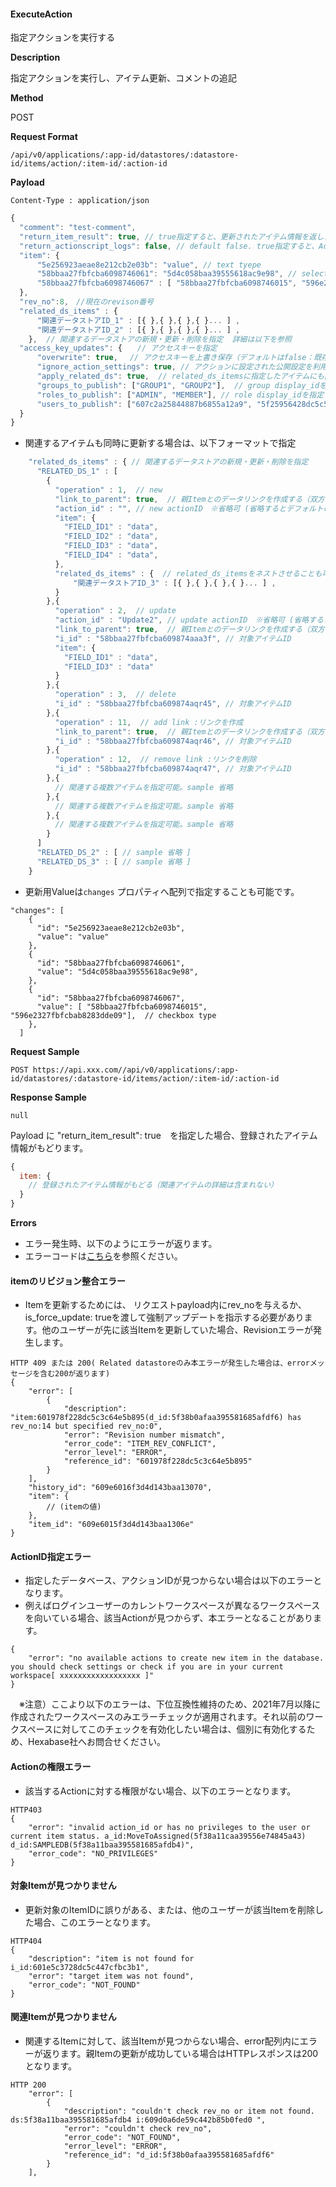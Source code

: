 
#### ExecuteAction

指定アクションを実行する

**Description**

指定アクションを実行し、アイテム更新、コメントの追記

**Method**

POST

**Request Format**

```text
/api/v0/applications/:app-id/datastores/:datastore-id/items/action/:item-id/:action-id
```

**Payload**

`Content-Type : application/json`

```javascript
{
  "comment": "test-comment",
  "return_item_result": true, // true指定すると、更新されたアイテム情報を返します
  "return_actionscript_logs": false, // default false. true指定すると、ActionScript実行ログを返却します
  "item": {
      "5e256923aeae8e212cb2e03b": "value", // text tyepe
      "58bbaa27fbfcba6098746061": "5d4c058baa39555618ac9e98", // select type
      "58bbaa27fbfcba6098746067" : [ "58bbaa27fbfcba6098746015", "596e2327fbfcbab8283dde09"],  // checkbox type
  },
  "rev_no":8,　//現在のrevison番号
  "related_ds_items" : {
      "関連データストアID_1" : [{ },{ },{ },{ }... ] ,
      "関連データストアID_2" : [{ },{ },{ },{ }... ] ,
    },  // 関連するデータストアの新規・更新・削除を指定  詳細は以下を参照
  "access_key_updates": {　　// アクセスキーを指定
      "overwrite": true,　 // アクセスキーを上書き保存（デフォルトはfalse：既存のキーに追加する）
      "ignore_action_settings": true, // アクションに設定された公開設定を利用しない（このPayloadで指定したキーのみを付与する）
      "apply_related_ds": true,  // related_ds_itemsに指定したアイテムにも同様の設定を利用する
      "groups_to_publish": ["GROUP1", "GROUP2"],  // group display_idを指定（実行ユーザが保持するキーのみ指定可能）
      "roles_to_publish": ["ADMIN", "MEMBER"], // role display_idを指定（実行ユーザが保持するキーのみ指定可能）
      "users_to_publish": ["607c2a25844887b6855a12a9", "5f25956428dc5c55b463bc77" ] // user_idを指定（ワークスペース内に存在するuser_idを指定可能）
  }
}
```
* 関連するアイテムも同時に更新する場合は、以下フォーマットで指定
```javascript
    "related_ds_items" : { // 関連するデータストアの新規・更新・削除を指定
      "RELATED_DS_1" : [
        {
          "operation" : 1,  // new
          "link_to_parent": true,  // 親Itemとのデータリンクを作成する（双方のリンクが作成される） default: false(親→指定したi_idへのリンクのみ)
          "action_id" : "", // new actionID　※省略可 (省略するとデフォルトの新規アクションが利用される)
          "item": {
            "FIELD_ID1" : "data",
            "FIELD_ID2" : "data",
            "FIELD_ID3" : "data",
            "FIELD_ID4" : "data",
          },
          "related_ds_items" : {  // related_ds_itemsをネストさせることも可能。（同一Datastoreの複数ネストさせることは不可）
              "関連データストアID_3" : [{ },{ },{ },{ }... ] ,
          }
        },{
          "operation" : 2,  // update
          "action_id" : "Update2", // update actionID　※省略可 (省略するとデフォルトの更新アクションが利用される)
          "link_to_parent": true,  // 親Itemとのデータリンクを作成する（双方のリンクが作成される） default: false(親→指定したi_idへのリンクのみ)
          "i_id" : "58bbaa27fbfcba609874aaa3f", // 対象アイテムID
          "item": {
            "FIELD_ID1" : "data",
            "FIELD_ID3" : "data"
          }
        },{
          "operation" : 3,  // delete
          "i_id" : "58bbaa27fbfcba609874aqr45", // 対象アイテムID
        },{
          "operation" : 11,  // add link :リンクを作成
          "link_to_parent": true,  // 親Itemとのデータリンクを作成する（双方のリンクが作成される） default: false(親→指定したi_idへのリンクのみ)
          "i_id" : "58bbaa27fbfcba609874aqr46", // 対象アイテムID
        },{
          "operation" : 12,  // remove link :リンクを削除
          "i_id" : "58bbaa27fbfcba609874aqr47", // 対象アイテムID
        },{
          // 関連する複数アイテムを指定可能。sample 省略
        },{
          // 関連する複数アイテムを指定可能。sample 省略
        },{
          // 関連する複数アイテムを指定可能。sample 省略
        }
      ]
      "RELATED_DS_2" : [ // sample 省略 ]
      "RELATED_DS_3" : [ // sample 省略 ]
    }
```


* 更新用Valueは`changes` プロパティへ配列で指定することも可能です。　
```
"changes": [
    {
      "id": "5e256923aeae8e212cb2e03b",
      "value": "value"
    },
    {
      "id": "58bbaa27fbfcba6098746061", 
      "value": "5d4c058baa39555618ac9e98",
    },
    {
      "id": "58bbaa27fbfcba6098746067",
      "value": [ "58bbaa27fbfcba6098746015", "596e2327fbfcbab8283dde09"],  // checkbox type
    },
  ]
```

**Request Sample**

```text
POST https://api.xxx.com//api/v0/applications/:app-id/datastores/:datastore-id/items/action/:item-id/:action-id
```

**Response Sample**

```text
null
```

Payload に "return_item_result": true　を指定した場合、登録されたアイテム情報がもどります。
```javascript
{
  item: {
    // 登録されたアイテム情報がもどる（関連アイテムの詳細は含まれない）
  }
}
```

**Errors**
- エラー発生時、以下のようにエラーが返ります。
- エラーコードは[こちら](/docs/errors)を参照ください。

#### itemのリビジョン整合エラー
- Itemを更新するためには、 リクエストpayload内にrev_noを与えるか、is_force_update: trueを渡して強制アップデートを指示する必要があります。他のユーザーが先に該当Itemを更新していた場合、Revisionエラーが発生します。
```
HTTP 409 または 200( Related datastoreのみ本エラーが発生した場合は、errorメッセージを含む200が返ります)
{
    "error": [
        {
            "description": "item:601978f228dc5c3c64e5b895(d_id:5f38b0afaa395581685afdf6) has rev_no:14 but specified rev_no:0",
            "error": "Revision number mismatch",
            "error_code": "ITEM_REV_CONFLICT",
            "error_level": "ERROR",
            "reference_id": "601978f228dc5c3c64e5b895"
        }
    ],
    "history_id": "609e6016f3d4d143baa13070",
    "item": {
        // (itemの値)
    },
    "item_id": "609e6015f3d4d143baa1306e"
}
```

#### ActionID指定エラー
- 指定したデータベース、アクションIDが見つからない場合は以下のエラーとなります。
- 例えばログインユーザーのカレントワークスペースが異なるワークスペースを向いている場合、該当Actionが見つからず、本エラーとなることがあります。
```
{
    "error": "no available actions to create new item in the database. you should check settings or check if you are in your current workspace[ xxxxxxxxxxxxxxxxxx ]"
}
```

　※注意）ここより以下のエラーは、下位互換性維持のため、2021年7月以降に作成されたワークスペースのみエラーチェックが適用されます。それ以前のワークスペースに対してこのチェックを有効化したい場合は、個別に有効化するため、Hexabase社へお問合せください。

#### Actionの権限エラー
- 該当するActionに対する権限がない場合、以下のエラーとなります。
```
HTTP403
{
    "error": "invalid action_id or has no privileges to the user or current item status. a_id:MoveToAssigned(5f38a11caa39556e74845a43) d_id:SAMPLEDB(5f38a11baa395581685afdb4)",
    "error_code": "NO_PRIVILEGES"
}
```

#### 対象Itemが見つかりません
- 更新対象のItemIDに誤りがある、または、他のユーザーが該当Itemを削除した場合、このエラーとなります。
```
HTTP404
{
    "description": "item is not found for i_id:601e5c3728dc5c447cfbc3b1",
    "error": "target item was not found",
    "error_code": "NOT_FOUND"
}
```

#### 関連Itemが見つかりません
- 関連するItemに対して、該当Itemが見つからない場合、error配列内にエラーが返ります。親Itemの更新が成功している場合はHTTPレスポンスは200となります。
```
HTTP 200
    "error": [
        {
            "description": "couldn't check rev_no or item not found. ds:5f38a11baa395581685afdb4 i:609d0a6de59c442b85b0fed0 ",
            "error": "couldn't check rev_no",
            "error_code": "NOT_FOUND",
            "error_level": "ERROR",
            "reference_id": "d_id:5f38b0afaa395581685afdf6"
        }
    ],
```